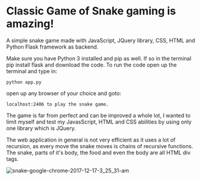 # Classic Game of Snake gaming is amazing!
A simple snake game made with JavaScript, JQuery library, CSS, HTML and Python Flask framework as backend.

Make sure you have Python 3 installed and pip as well. If so in the terminal pip install flask and download the code. 
To run the code open up the terminal and type in:
```
python app.py
```
open up any browser of your choice and goto:
```
localhost:2406 to play the snake game. 
```
The game is far from perfect and can be improved a whole lot, I wanted to limit myself and test my JavasScript, HTML and CSS abilities by 
using only one library which is JQuery.

The web application in general is not very efficient as it uses a lot of recursion, as every move the snake moves is chains of recursive
functions. The snake, parts of it's body, the food and even the body are all HTML div tags.

![snake-google-chrome-2017-12-17-3_25_31-am](https://user-images.githubusercontent.com/25164326/34077779-bdddd538-e2da-11e7-9cd7-51f6a681261a.gif)

